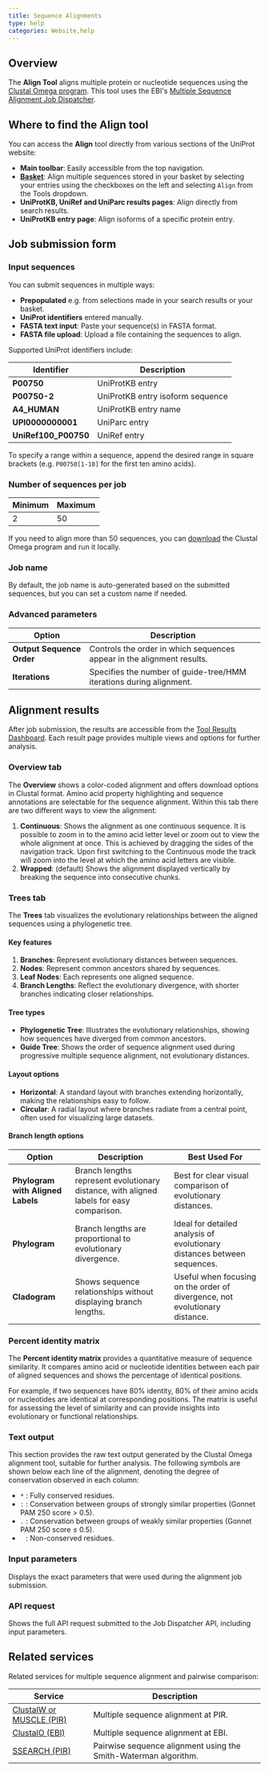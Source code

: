 ```yaml
---
title: Sequence Alignments
type: help
categories: Website,help
---
```


## Overview

The **Align Tool** aligns multiple protein or nucleotide sequences using the [Clustal Omega program](http://www.clustal.org/omega/). This tool uses the EBI's [Multiple Sequence Alignment Job Dispatcher](https://www.ebi.ac.uk/jdispatcher/msa/clustalo).

## Where to find the Align tool

You can access the **Align** tool directly from various sections of the UniProt website:

- **Main toolbar**: Easily accessible from the top navigation.
- **[Basket](https://www.uniprot.org/help/basket)**: Align multiple sequences stored in your basket by selecting your entries using the checkboxes on the left and selecting `Align` from the Tools dropdown.
- **UniProtKB, UniRef and UniParc results pages**: Align directly from search results.
- **UniProtKB entry page**: Align isoforms of a specific protein entry.

## Job submission form

### Input sequences

You can submit sequences in multiple ways:

- **Prepopulated** e.g. from selections made in your search results or your basket.
- **UniProt identifiers** entered manually.
- **FASTA text input**: Paste your sequence(s) in FASTA format.
- **FASTA file upload**: Upload a file containing the sequences to align.

Supported UniProt identifiers include:

| **Identifier**         | **Description**                       |
|------------------------|---------------------------------------|
| **P00750**             | UniProtKB entry                       |
| **P00750-2**           | UniProtKB entry isoform sequence      |
| **A4_HUMAN**           | UniProtKB entry name                  |
| **UPI0000000001**      | UniParc entry                         |
| **UniRef100_P00750**   | UniRef entry                          |

To specify a range within a sequence, append the desired range in square brackets (e.g. `P00750[1-10]` for the first ten amino acids).

### Number of sequences per job

| **Minimum** | **Maximum** |
|-------------|-------------|
| 2           | 50          |

If you need to align more than 50 sequences, you can [download](http://www.clustal.org/omega/#Download) the Clustal Omega program and run it locally.

### Job name

By default, the job name is auto-generated based on the submitted sequences, but you can set a custom name if needed.

### Advanced parameters

| **Option**               | **Description**                                                         |
|--------------------------|-------------------------------------------------------------------------|
| **Output Sequence Order** | Controls the order in which sequences appear in the alignment results.  |
| **Iterations**            | Specifies the number of guide-tree/HMM iterations during alignment.     |

## Alignment results

After job submission, the results are accessible from the [Tool Results Dashboard](https://www.uniprot.org/tool-dashboard). Each result page provides multiple views and options for further analysis.

### Overview tab

The **Overview** shows a color-coded alignment and offers download options in Clustal format. Amino acid property highlighting and sequence annotations are selectable for the sequence alignment. Within this tab there are two different ways to view the alignment:

1. **Continuous**: Shows the alignment as one continuous sequence. It is possible to zoom in to the amino acid letter level or zoom out to view the whole alignment at once. This is achieved by dragging the sides of the navigation track. Upon first switching to the Continuous mode the track will zoom into the level at which the amino acid letters are visible.
2. **Wrapped**: (default) Shows the alignment displayed vertically by breaking the sequence into consecutive chunks.

### Trees tab

The **Trees** tab visualizes the evolutionary relationships between the aligned sequences using a phylogenetic tree.

#### Key features

1. **Branches**: Represent evolutionary distances between sequences.
2. **Nodes**: Represent common ancestors shared by sequences.
3. **Leaf Nodes**: Each represents one aligned sequence.
4. **Branch Lengths**: Reflect the evolutionary divergence, with shorter branches indicating closer relationships.

#### Tree types

- **Phylogenetic Tree**: Illustrates the evolutionary relationships, showing how sequences have diverged from common ancestors.
- **Guide Tree**: Shows the order of sequence alignment used during progressive multiple sequence alignment, not evolutionary distances.

#### Layout options

- **Horizontal**: A standard layout with branches extending horizontally, making the relationships easy to follow.
- **Circular**: A radial layout where branches radiate from a central point, often used for visualizing large datasets.

#### Branch length options

| **Option**                   | **Description**                                                                     | **Best Used For**                                                   |
|------------------------------|-------------------------------------------------------------------------------------|---------------------------------------------------------------------|
| **Phylogram with Aligned Labels** | Branch lengths represent evolutionary distance, with aligned labels for easy comparison. | Best for clear visual comparison of evolutionary distances.         |
| **Phylogram**                 | Branch lengths are proportional to evolutionary divergence.                        | Ideal for detailed analysis of evolutionary distances between sequences. |
| **Cladogram**                 | Shows sequence relationships without displaying branch lengths.                    | Useful when focusing on the order of divergence, not evolutionary distance. |

### Percent identity matrix

The **Percent identity matrix** provides a quantitative measure of sequence similarity. It compares amino acid or nucleotide identities between each pair of aligned sequences and shows the percentage of identical positions.

For example, if two sequences have 80% identity, 80% of their amino acids or nucleotides are identical at corresponding positions. The matrix is useful for assessing the level of similarity and can provide insights into evolutionary or functional relationships.

### Text output

This section provides the raw text output generated by the Clustal Omega alignment tool, suitable for further analysis.
The following symbols are shown below each line of the alignment, denoting the degree of conservation observed in each column:

- `*` : Fully conserved residues.
- `:` : Conservation between groups of strongly similar properties (Gonnet PAM 250 score > 0.5).
- `.` : Conservation between groups of weakly similar properties (Gonnet PAM 250 score ≤ 0.5).
- ` ` : Non-conserved residues.

### Input parameters

Displays the exact parameters that were used during the alignment job submission.

### API request

Shows the full API request submitted to the Job Dispatcher API, including input parameters.

## Related services

Related services for multiple sequence alignment and pairwise comparison:

| **Service**                                  | **Description**                                      |
|----------------------------------------------|------------------------------------------------------|
| [ClustalW or MUSCLE (PIR)](https://proteininformationresource.org/pirwww/search/multialn.shtml) | Multiple sequence alignment at PIR.                   |
| [ClustalO (EBI)](https://www.ebi.ac.uk/jdispatcher/msa/clustalo)            | Multiple sequence alignment at EBI.                   |
| [SSEARCH (PIR)](https://proteininformationresource.org/pirwww/search/pairwise.shtml) | Pairwise sequence alignment using the Smith-Waterman algorithm. |
